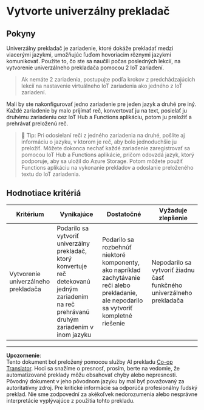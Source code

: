 <!--
CO_OP_TRANSLATOR_METADATA:
{
  "original_hash": "701f4a4466f9309b6e1d863077df0c06",
  "translation_date": "2025-08-28T09:30:40+00:00",
  "source_file": "6-consumer/lessons/4-multiple-language-support/assignment.md",
  "language_code": "sk"
}
-->
# Vytvorte univerzálny prekladač

## Pokyny

Univerzálny prekladač je zariadenie, ktoré dokáže prekladať medzi viacerými jazykmi, umožňujúc ľuďom hovoriacim rôznymi jazykmi komunikovať. Použite to, čo ste sa naučili počas posledných lekcií, na vytvorenie univerzálneho prekladača pomocou 2 IoT zariadení.

> Ak nemáte 2 zariadenia, postupujte podľa krokov z predchádzajúcich lekcií na nastavenie virtuálneho IoT zariadenia ako jedného z IoT zariadení.

Mali by ste nakonfigurovať jedno zariadenie pre jeden jazyk a druhé pre iný. Každé zariadenie by malo prijímať reč, konvertovať ju na text, posielať ju druhému zariadeniu cez IoT Hub a Functions aplikáciu, potom ju preložiť a prehrávať preloženú reč.

> 💁 Tip: Pri odosielaní reči z jedného zariadenia na druhé, pošlite aj informáciu o jazyku, v ktorom je reč, aby bolo jednoduchšie ju preložiť. Môžete dokonca nechať každé zariadenie zaregistrovať sa pomocou IoT Hub a Functions aplikácie, pričom odovzdá jazyk, ktorý podporuje, aby sa uložil do Azure Storage. Potom môžete použiť Functions aplikáciu na vykonanie prekladov a odoslanie preloženého textu do IoT zariadenia.

## Hodnotiace kritériá

| Kritérium | Vynikajúce | Dostatočné | Vyžaduje zlepšenie |
| --------- | ---------- | ---------- | ------------------ |
| Vytvorenie univerzálneho prekladača | Podarilo sa vytvoriť univerzálny prekladač, ktorý konvertuje reč detekovanú jedným zariadením na reč prehrávanú druhým zariadením v inom jazyku | Podarilo sa rozbehnúť niektoré komponenty, ako napríklad zachytávanie reči alebo prekladanie, ale nepodarilo sa vytvoriť kompletné riešenie | Nepodarilo sa vytvoriť žiadnu časť funkčného univerzálneho prekladača |

---

**Upozornenie**:  
Tento dokument bol preložený pomocou služby AI prekladu [Co-op Translator](https://github.com/Azure/co-op-translator). Hoci sa snažíme o presnosť, prosím, berte na vedomie, že automatizované preklady môžu obsahovať chyby alebo nepresnosti. Pôvodný dokument v jeho pôvodnom jazyku by mal byť považovaný za autoritatívny zdroj. Pre kritické informácie sa odporúča profesionálny ľudský preklad. Nie sme zodpovední za akékoľvek nedorozumenia alebo nesprávne interpretácie vyplývajúce z použitia tohto prekladu.
